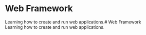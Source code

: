 # Web Framework
Learning how to create and run web applications.# Web Framework
Learning how to create and run web applications.
